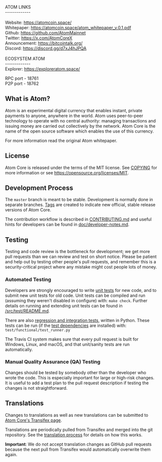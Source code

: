 ATOM LINKS<br>
-------------<br>
<br>
Website: https://atomcoin.space/<br>
Whitepaper: https://atomcoin.space/atom_whitepaper_v.0.1.pdf<br>
Github: https://github.com/AtomMainnet<br>
Twitter: https://x.com/AtomCoreX<br>
Announcement: https://bitcointalk.org/<br>
Discord: https://discord.gg/d7xJ4hJPQA<br>
<br>
ECOSYSTEM ATOM<br>
-------------<br>
Explorer: https://exploreratom.space/<br>

RPC port - 18761<br>
P2P port - 18762<br>


What is Atom?
-------------

Atom is an experimental digital currency that enables instant, private
payments to anyone, anywhere in the world. Atom uses peer-to-peer technology
to operate with no central authority: managing transactions and issuing money
are carried out collectively by the network. Atom Core is the name of the open
source software which enables the use of this currency.


For more information read the original Atom whitepaper.

License
-------

Atom Core is released under the terms of the MIT license. See [COPYING](COPYING) for more
information or see https://opensource.org/licenses/MIT.

Development Process
-------------------

The `master` branch is meant to be stable. Development is normally done in separate branches.
[Tags](https://github.com/AtomMainnet/tags) are created to indicate new official,
stable release versions of Atom Core.

The contribution workflow is described in [CONTRIBUTING.md](CONTRIBUTING.md)
and useful hints for developers can be found in [doc/developer-notes.md](doc/developer-notes.md).

Testing
-------

Testing and code review is the bottleneck for development; we get more pull
requests than we can review and test on short notice. Please be patient and help out by testing
other people's pull requests, and remember this is a security-critical project where any mistake might cost people
lots of money.

### Automated Testing

Developers are strongly encouraged to write [unit tests](src/test/README.md) for new code, and to
submit new unit tests for old code. Unit tests can be compiled and run
(assuming they weren't disabled in configure) with: `make check`. Further details on running
and extending unit tests can be found in [/src/test/README.md](/src/test/README.md).

There are also [regression and integration tests](/test), written
in Python.
These tests can be run (if the [test dependencies](/test) are installed) with: `test/functional/test_runner.py`

The Travis CI system makes sure that every pull request is built for Windows, Linux, and macOS, and that unit/sanity tests are run automatically.

### Manual Quality Assurance (QA) Testing

Changes should be tested by somebody other than the developer who wrote the
code. This is especially important for large or high-risk changes. It is useful
to add a test plan to the pull request description if testing the changes is
not straightforward.

Translations
------------

Changes to translations as well as new translations can be submitted to
[Atom Core's Transifex page](https://www.transifex.com/projects/p/atom/).

Translations are periodically pulled from Transifex and merged into the git repository. See the
[translation process](doc/translation_process.md) for details on how this works.

**Important**: We do not accept translation changes as GitHub pull requests because the next
pull from Transifex would automatically overwrite them again.
